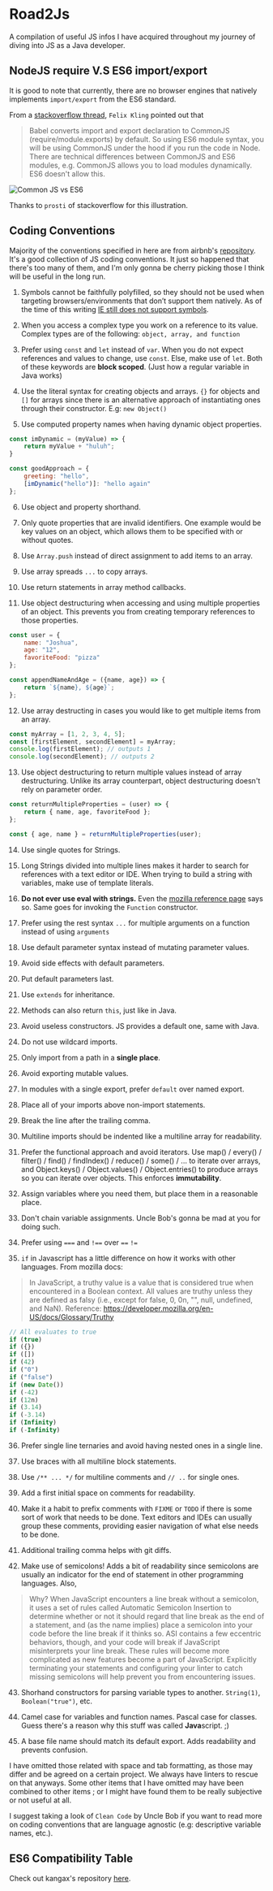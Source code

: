 # Road2Js
A compilation of useful JS infos I have acquired throughout my journey of diving into JS as a Java developer.

## NodeJS require V.S ES6 import/export
It is good to note that currently, there are no browser engines that natively implements `import/export` from the ES6 standard.

From a [stackoverflow thread](https://stackoverflow.com/a/31367852), `Felix Kling` pointed out that
>Babel converts import and export declaration to CommonJS (require/module.exports) by default. So using ES6 module syntax, you will be using CommonJS under the hood if you run the code in Node. There are technical differences between CommonJS and ES6 modules, e.g. CommonJS allows you to load modules dynamically. ES6 doesn't allow this.

![Common JS vs ES6](https://i.stack.imgur.com/5WgFJ.png)

Thanks to `prosti` of stackoverflow for this illustration.

## Coding Conventions
Majority of the conventions specified in here are from airbnb's [repository](https://github.com/airbnb/javascript). It's a good collection of JS coding conventions. It just so happened that there's too many of them, and I'm only gonna be cherry picking those I think will be useful in the long run.

1. Symbols cannot be faithfully polyfilled, so they should not be used when targeting browsers/environments that don’t support them natively. As of the time of this writing [IE still does not support symbols](https://developer.mozilla.org/en-US/docs/Web/JavaScript/Reference/Global_Objects/Symbol#Browser_compatibility).

2. When you access a complex type you work on a reference to its value. Complex types are of the following: `object, array, and function`

3. Prefer using `const` and `let` instead of `var`. When you do not expect references and values to change, use `const`. Else, make use of `let`. Both of these keywords are **block scoped**. (Just how a regular variable in Java works)

4. Use the literal syntax for creating objects and arrays. `{}` for objects and `[]` for arrays since there is an alternative approach of instantiating ones through their constructor. E.g: `new Object()`

5. Use computed property names when having dynamic object properties.

```javascript
const imDynamic = (myValue) => {
    return myValue + "huluh";
}

const goodApproach = {
    greeting: "hello",
    [imDynamic("hello")]: "hello again"
};
```

6. Use object and property shorthand.

7. Only quote properties that are invalid identifiers. One example would be key values on an object, which allows them to be specified with or without quotes.

8. Use `Array.push` instead of direct assignment to add items to an array.

9. Use array spreads `...` to copy arrays.

10. Use return statements in array method callbacks.

11. Use object destructuring when accessing and using multiple properties of an object. This prevents you from creating temporary references to those properties.

```javascript
const user = {
    name: "Joshua",
    age: "12",
    favoriteFood: "pizza"
};

const appendNameAndAge = ({name, age}) => {
    return `${name}, ${age}`;
};
```

12. Use array destructing in cases you would like to get multiple items from an array.

```javascript
const myArray = [1, 2, 3, 4, 5];
const [firstElement, secondElement] = myArray;
console.log(firstElement); // outputs 1
console.log(secondElement); // outputs 2
```

13. Use object destructuring to return multiple values instead of array destructuring. Unlike its array counterpart, object destructuring doesn't rely on parameter order.

```javascript
const returnMultipleProperties = (user) => {
    return { name, age, favoriteFood };
};

const { age, name } = returnMultipleProperties(user);
```

14. Use single quotes for Strings.

15. Long Strings divided into multiple lines makes it harder to search for references with a text editor or IDE. When trying to build a string with variables, make use of template literals.

16. **Do not ever use eval with strings.** Even the [mozilla reference page](https://developer.mozilla.org/en-US/docs/Web/JavaScript/Reference/Global_Objects/eval) says so. Same goes for invoking the `Function` constructor.

17. Prefer using the rest syntax `...` for multiple arguments on a function instead of using `arguments`

18. Use default parameter syntax instead of mutating parameter values.

19. Avoid side effects with default parameters.

20. Put default parameters last.

21. Use `extends` for inheritance.

22. Methods can also return `this`, just like in Java.

23. Avoid useless constructors. JS provides a default one, same with Java.

24. Do not use wildcard imports.

25. Only import from a path in a **single place**.

26. Avoid exporting mutable values.

27. In modules with a single export, prefer `default` over named export.

28. Place all of your imports above non-import statements.

29. Break the line after the trailing comma.

30. Multiline imports should be indented like a multiline array for readability.

31. Prefer the functional approach and avoid iterators. Use map() / every() / filter() / find() / findIndex() / reduce() / some() / ... to iterate over arrays, and Object.keys() / Object.values() / Object.entries() to produce arrays so you can iterate over objects. This enforces **immutability**.

32. Assign variables where you need them, but place them in a reasonable place.

33. Don't chain variable assignments. Uncle Bob's gonna be mad at you for doing such.

34. Prefer using `===` and `!==` over `==` `!=`

35. `if` in Javascript has a little difference on how it works with other languages. From mozilla docs:
> In JavaScript, a truthy value is a value that is considered true when encountered in a Boolean context. All values are truthy unless they are defined as falsy (i.e., except for false, 0, 0n, "", null, undefined, and NaN). 
Reference: https://developer.mozilla.org/en-US/docs/Glossary/Truthy


```javascript
// All evaluates to true
if (true)
if ({})
if ([])
if (42)
if ("0")
if ("false")
if (new Date())
if (-42)
if (12n)
if (3.14)
if (-3.14)
if (Infinity)
if (-Infinity)
```

36. Prefer single line ternaries and avoid having nested ones in a single line.

37. Use braces with all multiline block statements.

38. Use `/** ... */` for multiline comments and `// ..` for single ones.

39. Add a first initial space on comments for readability.

40. Make it a habit to prefix comments with `FIXME` or `TODO` if there is some sort of work that needs to be done. Text editors and IDEs can usually group these comments, providing easier navigation of what else needs to be done.

41. Additional trailing comma helps with git diffs.

42. Make use of semicolons! Adds a bit of readability since semicolons are usually an indicator for the end of statement in other programming languages. Also,
>Why? When JavaScript encounters a line break without a semicolon, it uses a set of rules called Automatic Semicolon Insertion to determine whether or not it should regard that line break as the end of a statement, and (as the name implies) place a semicolon into your code before the line break if it thinks so. ASI contains a few eccentric behaviors, though, and your code will break if JavaScript misinterprets your line break. These rules will become more complicated as new features become a part of JavaScript. Explicitly terminating your statements and configuring your linter to catch missing semicolons will help prevent you from encountering issues.

43. Shorhand constructors for parsing variable types to another. `String(1)`, `Boolean("true")`, etc.

44. Camel case for variables and function names. Pascal case for classes. Guess there's a reason why this stuff was called **Java**script. ;)

45. A base file name should match its default export. Adds readability and prevents confusion.

I have omitted those related with space and tab formatting, as those may differ and be agreed on a certain project. We always have linters to rescue on that anyways. Some other items that I have omitted may have been combined to other items ; or I might have found them to be really subjective or not useful at all.

I suggest taking a look of `Clean Code` by Uncle Bob if you want to read more on coding conventions that are language agnostic (e.g: descriptive variable names, etc.). 

## ES6 Compatibility Table
Check out kangax's repository [here](https://github.com/kangax/compat-table).